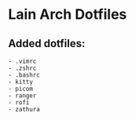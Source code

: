 # Lain Arch Dotfiles

## Added dotfiles:
    
    - .vimrc
    - .zshrc
    - .bashrc
    - kitty 
    - picom
    - ranger
    - rofi
    - zathura
